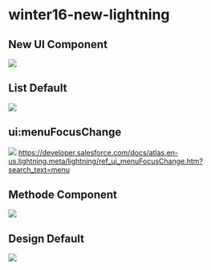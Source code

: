 # winter16-new-lightning
## New UI Component
<img src="http://f.st-hatena.com/images/fotolife/t/tyoshikawa1106/20151014/20151014110155.png" />

## List Default
<img src="http://f.st-hatena.com/images/fotolife/t/tyoshikawa1106/20151014/20151014110300.png" />

## ui:menuFocusChange
<img src="http://f.st-hatena.com/images/fotolife/t/tyoshikawa1106/20151014/20151014112732.png" />
<a href="https://developer.salesforce.com/docs/atlas.en-us.lightning.meta/lightning/ref_ui_menuFocusChange.htm?search_text=menu" target="_blank">https://developer.salesforce.com/docs/atlas.en-us.lightning.meta/lightning/ref_ui_menuFocusChange.htm?search_text=menu</a>

## Methode Component
<img src="http://f.st-hatena.com/images/fotolife/t/tyoshikawa1106/20151014/20151014135319.png" />

## Design Default
<img src="http://f.st-hatena.com/images/fotolife/t/tyoshikawa1106/20151014/20151014135052.png" />

